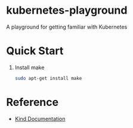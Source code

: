 # kubernetes-playground
A playground for getting familiar with Kubernetes

# Quick Start
1. Install make
   ```sh
   sudo apt-get install make
   ```

# Reference
- [Kind Documentation](https://kind.sigs.k8s.io/)